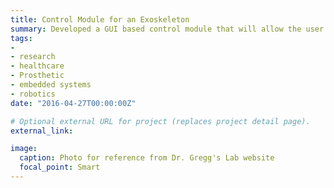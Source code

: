 ```yaml
---
title: Control Module for an Exoskeleton 
summary: Developed a GUI based control module that will allow the user to easily interact with the Exoskeleton.
tags:
- 
- research
- healthcare
- Prosthetic
- embedded systems
- robotics
date: "2016-04-27T00:00:00Z"

# Optional external URL for project (replaces project detail page).
external_link: 

image:
  caption: Photo for reference from Dr. Gregg's Lab website
  focal_point: Smart
---
```

